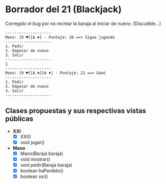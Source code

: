 # Borrador del 21 (Blackjack)

Corregido el bug por no recrear la baraja al iniciar de nuevo. (Discutible...)

```
--------------------
Mano: [9 ♥️][A ♠️] - Puntaje: 20 ==> Sigue jugando
--------------------
1. Pedir
2. Empezar de nuevo
3. Salir
--------------------
1
--------------------
Mano: [9 ♥️][A ♠️][A ♦️] - Puntaje: 21 ==> Ganó
--------------------
1. Pedir
2. Empezar de nuevo
3. Salir
--------------------
```

## Clases propuestas y sus respectivas vistas públicas

- **XXI**
  - [x] XXI()
  - [x] void jugar()
- **Mano**
  - [x] Mano(Baraja baraja)
  - [x] void mostrar()
  - [x] void pedir(Baraja baraja)
  - [x] boolean haPerdido()
  - [x] boolean xxi()
